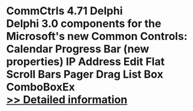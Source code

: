 # CommCtrls 4.71 Delphi<br />Delphi 3.0 components for the Microsoft's new Common Controls: Calendar Progress Bar (new properties) IP Address Edit Flat Scroll Bars Pager Drag List Box ComboBoxEx<br />[>> Detailed information](https://secure.shareit.com/shareit/product.html?productid=100754&affiliateid=200057808)